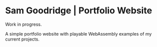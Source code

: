 # Sam Goodridge | Portfolio Website

Work in progress.

A simple portfolio website with playable WebAssembly examples of my current projects.
